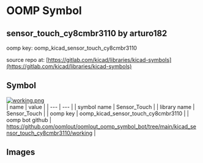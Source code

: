 # OOMP Symbol  
## sensor_touch_cy8cmbr3110  by arturo182  
  
oomp key: oomp_kicad_sensor_touch_cy8cmbr3110  
  
source repo at: [https://gitlab.com/kicad/libraries/kicad-symbols](https://gitlab.com/kicad/libraries/kicad-symbols)  
## Symbol  
  
[![working.png](working_600.png)](working.png)  
| name | value | 
| --- | --- | 
| symbol name | Sensor_Touch | 
| library name | Sensor_Touch | 
| oomp key | oomp_kicad_sensor_touch_cy8cmbr3110 | 
| oomp bot github | https://github.com/oomlout/oomlout_oomp_symbol_bot/tree/main/kicad_sensor_touch_cy8cmbr3110/working | 
## Images  
